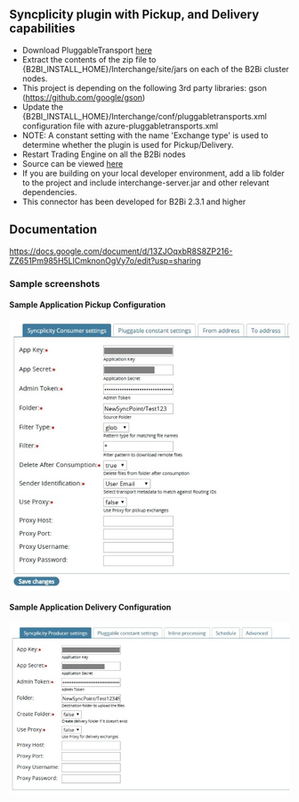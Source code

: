 ## Syncplicity plugin with Pickup, and Delivery capabilities

* Download PluggableTransport [here](https://github.com/TurnUpTheBass/axway-b2bi-plugins/blob/master/b2bi-syncplicity-plugin/distributions/b2bi_syncplicity.zip)
* Extract the contents of the zip file to {B2BI_INSTALL_HOME}/Interchange/site/jars on each of the B2Bi cluster nodes.
* This project is depending on the following 3rd party libraries: gson (https://github.com/google/gson)
* Update the {B2BI_INSTALL_HOME}/Interchange/conf/pluggabletransports.xml configuration file with azure-pluggabletransports.xml
* NOTE: A constant setting with the name 'Exchange type' is used to determine whether the plugin is used for Pickup/Delivery.
* Restart Trading Engine on all the B2Bi nodes
* Source can be viewed [here](https://github.com/TurnUpTheBass/axway-b2bi-plugins/tree/master/b2bi-syncplicity-plugin) 
* If you are building on your local developer environment, add a lib folder to the project and include interchange-server.jar and other relevant dependencies. 
* This connector has been developed for B2Bi 2.3.1 and higher

## Documentation

https://docs.google.com/document/d/13ZJOqxbR8S8ZP216-ZZ651Pm985H5LlCmknonOgVy7o/edit?usp=sharing

### Sample screenshots

#### Sample Application Pickup Configuration
![Sample Application Pickup Configuration](distributions/screenshots/B2Bi_Syncplicity_ApplicationPickup.jpg)


#### Sample Application Delivery Configuration
![Sample Application Delivery Configuration](distributions/screenshots/B2Bi_Syncplicity_ApplicationDelivery.jpg)
